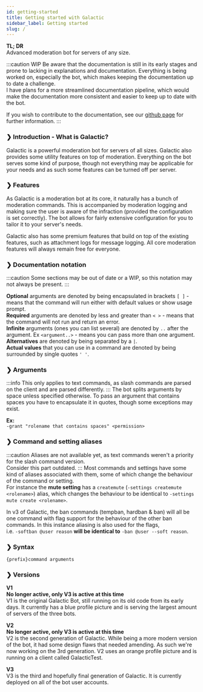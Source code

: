 ```yaml
---
id: getting-started
title: Getting started with Galactic
sidebar_label: Getting started
slug: /
---
```


**TL; DR**  
Advanced moderation bot for servers of any size.

:::caution WIP
Be aware that the documentation is still in its early stages and prone to lacking in explanations and documentation. Everything is being worked on, especially the bot, which makes keeping the documentation up to date a challenge.  
I have plans for a more streamlined documentation pipeline, which would make the documentation more consistent and easier to keep up to date with the bot.  

If you wish to contribute to the documentation, see our [github page](https://github.com/Navy-gif/galactic-docs) for further information.
:::

### ❯ Introduction - What is Galactic?
Galactic is a powerful moderation bot for servers of all sizes. Galactic also provides some utility features on top of moderation. Everything on the bot serves some kind of purpose, though not everything may be applicable for your needs and as such some features can be turned off per server.

### ❯ Features
As Galactic is a moderation bot at its core, it naturally has a bunch of moderation commands. This is accompanied by moderation logging and making sure the user is aware of the infraction (provided the configuration is set correctly). The bot allows for fairly extensive configuration for you to tailor it to your server's needs.  

Galactic also has some premium features that build on top of the existing features, such as attachment logs for message logging. All core moderation features will always remain free for everyone.

### ❯ Documentation notation
:::caution
Some sections may be out of date or a WIP, so this notation may not always be present.
:::

**Optional** arguments are denoted by being encapsulated in brackets `[ ]` - means that the command will run either with default values or show usage prompt.  
**Required** arguments are denoted by less and greater than `< >` - means that the command will not run and return an error.  
**Infinite** arguments (ones you can list several) are denoted by `..` after the argument. Ex `<argument..>` - means you can pass more than one argument.  
**Alternatives** are denoted by being separated by a `|`.  
**Actual values** that you can use in a command are denoted by being surrounded by single quotes `' '`.  

### ❯ Arguments
:::info
This only applies to text commands, as slash commands are parsed on the client and are parsed differently.
:::
The bot splits arguments by space unless specified otherwise. To pass an argument that contains spaces you have to encapsulate it in quotes, though some exceptions may exist.  

**Ex:**  
`-grant "rolename that contains spaces" <permission>`  
<!-- **Typically** if the argument is at the end of a command it won't require quotes. -->

### ❯ Command and setting aliases
:::caution
Aliases are not available yet, as text commands weren't a priority for the slash command version.  
Consider this part outdated.
:::
Most commands and settings have some kind of aliases associated with them, some of which change the behaviour of the command or setting.  
For instance the **mute setting** has a `createmute` (`-settings createmute <rolename>`) alias, which changes the behaviour to be identical to `-settings mute create <rolename>`.  

In v3 of Galactic, the ban commands (tempban, hardban & ban) will all be one command with flag support for the behaviour of the other ban commands. In this instance aliasing is also used for the flags,  
i.e. `-softban @user reason` **will be identical to** `-ban @user --soft reason`.

### ❯ Syntax
`{prefix}command arguments`

### ❯ Versions

**V1**  
__No longer active, only V3 is active at this time__  
V1 is the original Galactic Bot, still running on its old code from its early days. It currently has a blue profile picture and is serving the largest amount of servers of the three bots.

**V2**  
__No longer active, only V3 is active at this time__  
V2 is the second generation of Galactic. While being a more modern version of the bot, it had some design flaws that needed amending. As such we're now working on the 3rd generation. V2 uses an orange profile picture and is running on a client called GalacticTest.

**V3**  
V3 is the third and hopefully final generation of Galactic. It is currently deployed on all of the bot user accounts.